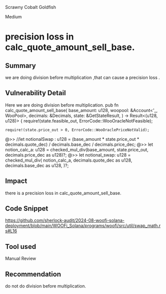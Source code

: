 Scrawny Cobalt Goldfish

Medium

# precision loss in calc_quote_amount_sell_base.

## Summary
we are doing division before multiplication ,that can cause a precision loss .
## Vulnerability Detail


Here we are doing division before multiplication.
pub fn calc_quote_amount_sell_base(
    base_amount: u128,
    woopool: &Account<'_, WooPool>,
    decimals: &Decimals,
    state: &GetStateResult,
) -> Result<(u128, u128)> {
    require!(state.feasible_out, ErrorCode::WooOracleNotFeasible);

    require!(state.price_out > 0, ErrorCode::WooOraclePriceNotValid);

 @>>   //let notionalSwap : u128 = (base_amount * state.price_out * decimals.quote_dec) / decimals.base_dec / decimals.price_dec;
@>>    let notion_calc_a: u128 =
        checked_mul_div(base_amount, state.price_out, decimals.price_dec as u128)?;
@>>    let notional_swap: u128 = checked_mul_div(
        notion_calc_a,
        decimals.quote_dec as u128,
        decimals.base_dec as u128,
    )?;

## Impact
there is a precision loss in calc_quote_amount_sell_base.
## Code Snippet
https://github.com/sherlock-audit/2024-08-woofi-solana-deployment/blob/main/WOOFi_Solana/programs/woofi/src/util/swap_math.rs#L16
## Tool used

Manual Review

## Recommendation

do not do division before multiplication.